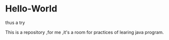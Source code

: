 # Hello-World
thus a try

This is a repository ,for me ,it's a room for practices of learing java program.
